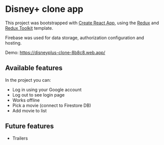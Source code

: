 # Disney+ clone app

This project was bootstrapped with [Create React App](https://github.com/facebook/create-react-app), using the [Redux](https://redux.js.org/) and [Redux Toolkit](https://redux-toolkit.js.org/) template.

Firebase was used for data storage, authorization configuration and hosting.

Demo: https://disneyplus-clone-8b8c8.web.app/

## Available features

In the project you can:

- Log in using your Google account
- Log out to see login page
- Works offline
- Pick a movie (connect to Firestore DB)
- Add movie to list

## Future features

- Trailers
